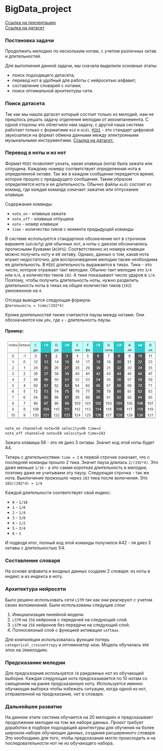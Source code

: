 # BigData_project

[Ссылка на презентацию](https://www.shorturl.at/krxU4)  
[Ссылка на датасет](https://www.kaggle.com/function9/blues-genre-midi-melodies)

### Постановка задачи

Продолжить мелодию по нескольким нотам, с учетом различных октав и длительностей.

Для выполнения данной задачи, мы сначала выделили основные этапы:
* поиск подходящего датасета;
* перевод нот в удобный для работы с нейросетью алфавит;
* составление словарей с нотами;
* поиск оптимальной архитектуры сети.


### Поиск датасета
Так как мы нашли датасет который состоит только из мелодий, нам не пришлось решать задачу отделения мелодии от аккомпанемента. С одной стороны это облегчило нам задачу, с другой наша система работает только с форматами `mid` и `midi`. [`MIDI`](https://ru.wikipedia.org/wiki/MIDI) - это стандарт цифровой звукозаписи на формат обмена данными между электронными музыкальными инструментами. [Ссылка на датасет.](https://www.kaggle.com/function9/blues-genre-midi-melodies)


### Перевод в ноты и из нот

Формат `MIDI` позволяет узнать, какая клавиша (нота) была зажата или отпущена. Каждому номеру соответствует определенная нота в определенной октаве. Так же в каждом сообщении передается время, которое прошло с предыдущего сообщения. Таким образом определяется нота и ее длительность. Обычно файлы `midi` состоят из команд, где каждая команда означает зажатие или отпускание клавиши.  

Содержание команды: 
* `note_on`  - клавиша зажата
* `note_off` - клавиша отпущена
* `note` - номер клавиши
* `time` - количество тиков с момента предыдущей команды

В системе используется стандартное обозначение нот в строчном варианте (`adcdefg`) для обычных нот, а ноты с диезом обозначались прописными буквами (`ACDFG`). Соответственно из номера клавиши можно получить ноту и её октаву. Однако, данных о том, какая нота играет недостаточно, для воспроизведения мелодии также необходима ее длительность. В `MIDI` длительность выражается в тиках. Тики - это число, которое отражает такт мелодии. Обычно такт мелодии это `3/4` или `4/4`, а количество тиков `192`. А тики показывают число ударов в `1/4`. Поэтому, чтобы получить длительность ноты, нужно разделить длительность ноты в тиках на общее количество тиков (`192`) умноженное на `4`. 

Отсюда выводится следующая формула:   
``
Длительность = time/(192*4)
``

Кроме длительностей также считаются паузы между нотами. Они обозначаются как `р0х`, где `х` - длительность паузы.

#### Пример:

![таблица с переводом нот](pictures/table.png)

```
note_on channel=8 note=58 velocity=96 time=2
note_off channel=8 note=58 velocity=0 time=183
```

Зажата клавиша 58 - это ля диез 3 октавы. Значит код этой ноты будет А4.

Теперь с длительностями: `time = 2` в первой строчке означает, что с последней команды прошло 2 тика. Значит пауза длилась `2/(192*4)`. Это даже меньше `1/16` - а это самая короткая длительность в мелодии, поэтому даже не учитываем эту паузу. Следующая строчка - так же нота. Выключение произошло через `183` тика после включения. Это `183/(192*4) ≈ 1/4`

Каждой длительности соответствует свой индекс:
* `0` - `1/16`
* `1` - `1/8`
* `2` - `1/4`
* `3` - `3/8`
* `4` - `1/2`
* `5` - `3/4`
* `6` - `1`

И подводя итог, полный код этой команды получился А42 - ля диез 3 октавы с длительностью 1/4.

### Составление словаря

На основе алфавита и входных данных создаем 2 словаря: из ноты в индекс и из индекса в ноту.

### Архитектура нейросети

Было решено использовать сети `LSTM` так как они реагируют с учетом своих вопоминаний. 
Были использованы следущие слои:
1. Инициализация линейной модели.
2. `LSTM` на `256` нейронов с передачей на следующий слой. 
3. `LSTM` на `256` нейронов без передачи на следующий слой. 
4.  Полносвязный слой с функцией активации `softmax`.

Для компиляции использовалась функция потерь `categorical_crossentropy` и оптимизатор `adam`. Модель обучалась `400` эпох на `20`мелодиях.

### Предсказание мелодии

Для предсказания используется `10` рандомных нот из обучающей выборки. Каждая следующая нота предсказывается по 10 нотам со смещением на ранее предсказанную ноту. Используется именно обучающая выборка чтобы избежать ситуации, когда одной из нот, отправленной на предсказание, нет в словаре.

### Дальнейшее развитие

На данном этапе система обучается на 20 мелодиях и предсказывает продолжение мелодии на том же наборе данных. Проект требует доработки в подборе подходящей архитектуры для обучения на более широком наборе обучающих данных, создания расширенного словаря. Это необходимо для того, чтобы предсказание могло происходить и на последовательности нот не из обучающего набора. 

